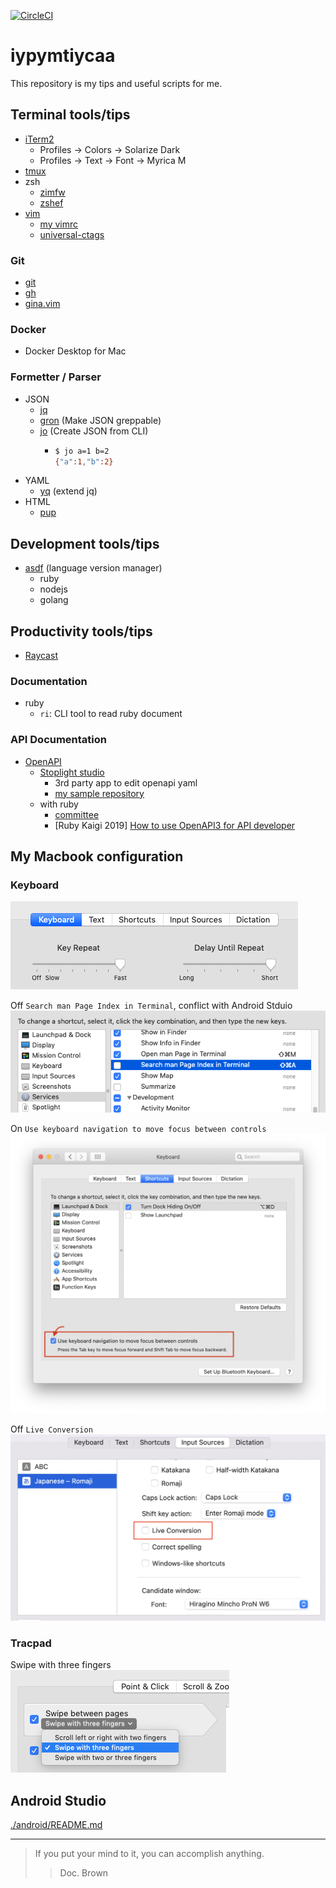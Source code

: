 [![CircleCI](https://circleci.com/gh/yasuhiroki/iypymtiycaa.svg?style=svg)](https://circleci.com/gh/yasuhiroki/iypymtiycaa)

# iypymtiycaa

This repository is my tips and useful scripts for me.

## Terminal tools/tips

- [iTerm2](https://iterm2.com/)
  - Profiles -> Colors -> Solarize Dark
  - Profiles -> Text -> Font -> Myrica M
- [tmux](https://github.com/tmux/tmux)
- zsh
  - [zimfw](https://github.com/zimfw/zimfw)
  - [zshef](https://github.com/yasuhiroki/zshef)
- [vim](https://github.com/vim/vim)
  - [my vimrc](https://github.com/yasuhiroki/vimrc)
  - [universal-ctags](https://github.com/universal-ctags/ctags)

### Git

- [git](https://github.com/git/git)
- [gh](https://github.com/cli/cli)
- [gina.vim](https://github.com/lambdalisue/gina.vim)

### Docker

- Docker Desktop for Mac

### Formetter / Parser

- JSON
  - [jq](https://github.com/stedolan/jq)
  - [gron](https://github.com/tomnomnom/gron) (Make JSON greppable)
  - [jo](https://github.com/jpmens/jo) (Create JSON from CLI)
    - ```bash
      $ jo a=1 b=2
      {"a":1,"b":2}
      ```
- YAML
  - [yq](https://github.com/kislyuk/yq) (extend jq)
- HTML
  - [pup](https://github.com/ericchiang/pup)

## Development tools/tips

- [asdf](https://github.com/asdf-vm/asdf) (language version manager)
  - ruby
  - nodejs
  - golang

## Productivity tools/tips

- [Raycast](https://www.raycast.com)

### Documentation

- ruby
  - `ri`: CLI tool to read ruby document

### API Documentation

- [OpenAPI](https://github.com/OAI/OpenAPI-Specification)
  - [Stoplight studio](https://stoplight.io/studio/)
    - 3rd party app to edit openapi yaml
    - [my sample repository](https://github.com/yasuhiroki/stoplight-studio-sample)
  - with ruby
    - [committee](https://github.com/interagent/committee)
    - [Ruby Kaigi 2019] [How to use OpenAPI3 for API developer](https://rubykaigi.org/2019/presentations/ota42y.html)

## My Macbook configuration

### Keyboard

![](./img/mac-pref-keyboard.png)

Off `Search man Page Index in Terminal`, conflict with Android Stduio  
![](img/mac-pref-keyboard-shortcut.png)

On `Use keyboard navigation to move focus between controls`  
![](img/mac-pref-keyboard-navigation.png)

Off `Live Conversion`  
![](img/mac-pref-keyboard-live-conversion.png)

### Tracpad

Swipe with three fingers  
![](img/mac-pref-tracpad.png)

## Android Studio

[./android/README.md](./android/README.md)

---

> If you put your mind to it, you can accomplish anything.
>> Doc. Brown

